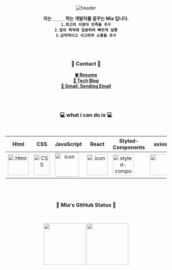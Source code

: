 <div align=center>
 
![header](https://capsule-render.vercel.app/api?type=Waving&color=auto&width=100&height=100&section=header&text=💻🍀🤍🎸%20&fontSize=20&&fontAlign=85)
 
</div>

<div align=center>

  **저는**  `_____`  **하는 개발자를 꿈꾸는 Mia 입니다.**</br>
   **`1.최고의 이용자 만족을 추구`** </br>
   **`2.일의 목적에 집중하여 빠르게 실행`** </br>
   **`3.긍적적이고 사고하며 소통을 추구`** </br>


</br>
</br>


### 🎸 Contact 🎸
  
  **<a href="https://mia-oh.github.io/resume/index.html" target="_blank" rel="noreferrer">🍀 Resume </a>** </br>
  **<a href="https://mia-mia.tistory.com/" target="_blank" rel="noreferrer">🍋 Tech Blog </a>** </br>
  **<a href="mailto:songmiaoh@gmail.com" target="_blank" rel="noreferrer">📧 Gmail: Sending Email</a>**
  
</div>


</br>
</br>

  
<div align=center>  
  
 ### 💻 what i can do is 💻
 
 <br />

 |Html|CSS|JavaScript|React|Styled-<br>Components|axios|Redux|React-Router|
 |:---:|:---:|:---:|:---:|:---:|:---:|:---:|:---:|
 |<img alt="Html" src ="https://upload.wikimedia.org/wikipedia/commons/thumb/6/61/HTML5_logo_and_wordmark.svg/440px-HTML5_logo_and_wordmark.svg.png" width="65" height="65" />|<div style="display: flex; align-items: flex-start;"><img src="https://user-images.githubusercontent.com/111227745/210204643-4c3d065c-59ec-481d-ac13-cea795730835.png" alt="CSS" width="50" height="65" /></div>|<div style="display: flex; align-items: flex-start;"><img src="https://techstack-generator.vercel.app/js-icon.svg" alt="icon" width="75" height="75" /></div>|<div style="display: flex; align-items: flex-start;"><img src="https://techstack-generator.vercel.app/react-icon.svg" alt="icon" width="65" height="65" /></div>|<div style="display: flex; align-items: flex-start;"><img src="https://styled-components.com/logo.png" alt="styled-components icon" width="65" height="65" /></div>|<div style="display: flex; align-items: flex-start;"><img src="https://axios-http.com/assets/logo.svg" width="65" height="65"/></div>|<div style="display: flex; align-items: flex-start;"><img src="https://user-images.githubusercontent.com/116049579/228498619-e4cce636-7f90-470a-892f-bca7ed692b5c.png" width="65" height="65"/></div>|<div style="display: flex; align-items: flex-start;"><img src="https://noticon-static.tammolo.com/dgggcrkxq/image/upload/v1613067325/noticon/s3rk0c6rkpdkrxwhb4hv.png" width="65" height="65"/></div>|
  
  
  </br>
  </br>


 ### 🤍 Mia's GitHub Status 🤍

 <br />

<img src="https://github-readme-stats.vercel.app/api?username=Mia-Oh&show_icons=true&theme=radical" height="130">  <img src="https://github-readme-stats.vercel.app/api/top-langs/?username=Mia-Oh&layout=compact" height="130">

</div>

